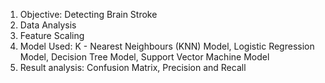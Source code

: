 1. Objective: Detecting Brain Stroke
2. Data Analysis
3. Feature Scaling
4. Model Used: K - Nearest Neighbours (KNN) Model, Logistic Regression Model, Decision Tree Model, Support Vector Machine Model
5. Result analysis: Confusion Matrix, Precision and Recall
